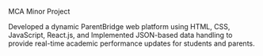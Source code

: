 MCA Minor Project

Developed  a  dynamic  ParentBridge  web  platform  using  HTML,  CSS,  JavaScript,  React.js,  and  Implemented JSON-based  data  handling  to  provide  real-time  academic  performance  updates  for  students  and  parents.
